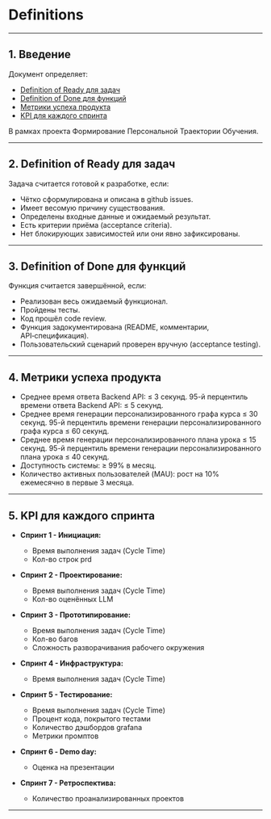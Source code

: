 # Definitions

---

## 1. Введение

Документ определяет:
- [Definition of Ready для задач](#2-definition-of-ready-для-задач)
- [Definition of Done для функций](#3-definition-of-done-для-функций)
- [Метрики успеха продукта](#4-метрики-успеха-продукта)
- [KPI для каждого спринта](#5-kpi-для-каждого-спринта)

В рамках проекта Формирование Персональной Траектории Обучения.

---

## 2. Definition of Ready для задач

Задача считается готовой к разработке, если:

- Чётко сформулирована и описана в github issues.
- Имеет весомую причину существования.
- Определены входные данные и ожидаемый результат.
- Есть критерии приёма (acceptance criteria).
- Нет блокирующих зависимостей или они явно зафиксированы.

---

## 3. Definition of Done для функций

Функция считается завершённой, если:

- Реализован весь ожидаемый функционал.
- Пройдены тесты.
- Код прошёл code review.
- Функция задокументирована (README, комментарии, API‑спецификация).
- Пользовательский сценарий проверен вручную (acceptance testing).

---

## 4. Метрики успеха продукта

- Среднее время ответа Backend API: ≤ 3 секунд. 95-й перцентиль времени ответа Backend API: ≤ 5 секунд.
- Среднее время генерации персонализированного графа курса ≤ 30 секунд. 95-й перцентиль времени генерации персонализированного графа курса ≤ 60 секунд.
- Среднее время генерации персонализированного плана урока ≤ 15 секунд. 95-й перцентиль времени генерации персонализированного плана урока ≤ 40 секунд.
- Доступность системы: ≥ 99% в месяц.
- Количество активных пользователей (MAU): рост на 10% ежемесячно в первые 3 месяца.

---

## 5. KPI для каждого спринта

- **Спринт 1 - Инициация:**
  - Время выполнения задач (Cycle Time)
  - Кол-во строк prd

- **Спринт 2 - Проектирование:**
  - Время выполнения задач (Cycle Time)
  - Кол-во оценённых LLM

- **Спринт 3 - Прототипирование:**
  - Время выполнения задач (Cycle Time)
  - Кол-во багов
  - Сложность разворачивания рабочего окружения

- **Спринт 4 - Инфраструктура:**
  - Время выполнения задач (Cycle Time)

- **Спринт 5 - Тестирование:**
  - Время выполнения задач (Cycle Time)
  - Процент кода, покрытого тестами
  - Количество дэшбордов grafana
  - Метрики промптов

- **Спринт 6 - Demo day:**
  - Оценка на презентации

- **Спринт 7 - Ретроспектива:**
  - Количество проанализированных проектов

---
